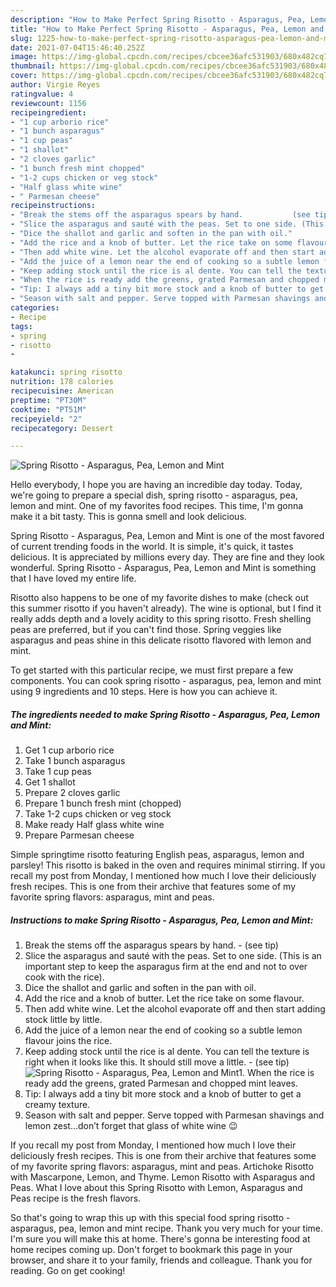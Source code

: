 ```yaml
---
description: "How to Make Perfect Spring Risotto - Asparagus, Pea, Lemon and Mint"
title: "How to Make Perfect Spring Risotto - Asparagus, Pea, Lemon and Mint"
slug: 1225-how-to-make-perfect-spring-risotto-asparagus-pea-lemon-and-mint
date: 2021-07-04T15:46:40.252Z
image: https://img-global.cpcdn.com/recipes/cbcee36afc531903/680x482cq70/spring-risotto-asparagus-pea-lemon-and-mint-recipe-main-photo.jpg
thumbnail: https://img-global.cpcdn.com/recipes/cbcee36afc531903/680x482cq70/spring-risotto-asparagus-pea-lemon-and-mint-recipe-main-photo.jpg
cover: https://img-global.cpcdn.com/recipes/cbcee36afc531903/680x482cq70/spring-risotto-asparagus-pea-lemon-and-mint-recipe-main-photo.jpg
author: Virgie Reyes
ratingvalue: 4
reviewcount: 1156
recipeingredient:
- "1 cup arborio rice"
- "1 bunch asparagus"
- "1 cup peas"
- "1 shallot"
- "2 cloves garlic"
- "1 bunch fresh mint chopped"
- "1-2 cups chicken or veg stock"
- "Half glass white wine"
- " Parmesan cheese"
recipeinstructions:
- "Break the stems off the asparagus spears by hand.           (see tip)"
- "Slice the asparagus and sauté with the peas. Set to one side. (This is an important step to keep the asparagus firm at the end and not to over cook with the rice)."
- "Dice the shallot and garlic and soften in the pan with oil."
- "Add the rice and a knob of butter. Let the rice take on some flavour."
- "Then add white wine. Let the alcohol evaporate off and then start adding stock little by little."
- "Add the juice of a lemon near the end of cooking so a subtle lemon flavour joins the rice."
- "Keep adding stock until the rice is al dente. You can tell the texture is right when it looks like this. It should still move a little.           (see tip)"
- "When the rice is ready add the greens, grated Parmesan and chopped mint leaves."
- "Tip: I always add a tiny bit more stock and a knob of butter to get a creamy texture."
- "Season with salt and pepper. Serve topped with Parmesan shavings and lemon zest...don’t forget that glass of white wine 😉"
categories:
- Recipe
tags:
- spring
- risotto
- 

katakunci: spring risotto  
nutrition: 178 calories
recipecuisine: American
preptime: "PT30M"
cooktime: "PT51M"
recipeyield: "2"
recipecategory: Dessert

---
```



![Spring Risotto - Asparagus, Pea, Lemon and Mint](https://img-global.cpcdn.com/recipes/cbcee36afc531903/680x482cq70/spring-risotto-asparagus-pea-lemon-and-mint-recipe-main-photo.jpg)

Hello everybody, I hope you are having an incredible day today. Today, we're going to prepare a special dish, spring risotto - asparagus, pea, lemon and mint. One of my favorites food recipes. This time, I'm gonna make it a bit tasty. This is gonna smell and look delicious.

Spring Risotto - Asparagus, Pea, Lemon and Mint is one of the most favored of current trending foods in the world. It is simple, it's quick, it tastes delicious. It is appreciated by millions every day. They are fine and they look wonderful. Spring Risotto - Asparagus, Pea, Lemon and Mint is something that I have loved my entire life.

Risotto also happens to be one of my favorite dishes to make (check out this summer risotto if you haven&#39;t already). The wine is optional, but I find it really adds depth and a lovely acidity to this spring risotto. Fresh shelling peas are preferred, but if you can&#39;t find those. Spring veggies like asparagus and peas shine in this delicate risotto flavored with lemon and mint.


To get started with this particular recipe, we must first prepare a few components. You can cook spring risotto - asparagus, pea, lemon and mint using 9 ingredients and 10 steps. Here is how you can achieve it.

<!--inarticleads1-->

##### The ingredients needed to make Spring Risotto - Asparagus, Pea, Lemon and Mint:

1. Get 1 cup arborio rice
1. Take 1 bunch asparagus
1. Take 1 cup peas
1. Get 1 shallot
1. Prepare 2 cloves garlic
1. Prepare 1 bunch fresh mint (chopped)
1. Take 1-2 cups chicken or veg stock
1. Make ready Half glass white wine
1. Prepare  Parmesan cheese


Simple springtime risotto featuring English peas, asparagus, lemon and parsley! This risotto is baked in the oven and requires minimal stirring. If you recall my post from Monday, I mentioned how much I love their deliciously fresh recipes. This is one from their archive that features some of my favorite spring flavors: asparagus, mint and peas. 

<!--inarticleads2-->

##### Instructions to make Spring Risotto - Asparagus, Pea, Lemon and Mint:

1. Break the stems off the asparagus spears by hand. -           (see tip)
1. Slice the asparagus and sauté with the peas. Set to one side. (This is an important step to keep the asparagus firm at the end and not to over cook with the rice).
1. Dice the shallot and garlic and soften in the pan with oil.
1. Add the rice and a knob of butter. Let the rice take on some flavour.
1. Then add white wine. Let the alcohol evaporate off and then start adding stock little by little.
1. Add the juice of a lemon near the end of cooking so a subtle lemon flavour joins the rice.
1. Keep adding stock until the rice is al dente. You can tell the texture is right when it looks like this. It should still move a little. -           (see tip)
<img src="//assets-global.cpcdn.com/assets/icons/button_play-2c75c40dde080a61004c1f40b05d8f140eaff45d7e9e6481dc71c63d2e7c4909.png" alt="Spring Risotto - Asparagus, Pea, Lemon and Mint">1. When the rice is ready add the greens, grated Parmesan and chopped mint leaves.
1. Tip: I always add a tiny bit more stock and a knob of butter to get a creamy texture.
1. Season with salt and pepper. Serve topped with Parmesan shavings and lemon zest...don’t forget that glass of white wine 😉


If you recall my post from Monday, I mentioned how much I love their deliciously fresh recipes. This is one from their archive that features some of my favorite spring flavors: asparagus, mint and peas. Artichoke Risotto with Mascarpone, Lemon, and Thyme. Lemon Risotto with Asparagus and Peas. What I love about this Spring Risotto with Lemon, Asparagus and Peas recipe is the fresh flavors. 

So that's going to wrap this up with this special food spring risotto - asparagus, pea, lemon and mint recipe. Thank you very much for your time. I'm sure you will make this at home. There's gonna be interesting food at home recipes coming up. Don't forget to bookmark this page in your browser, and share it to your family, friends and colleague. Thank you for reading. Go on get cooking!
